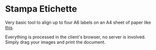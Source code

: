 # Stampa Etichette

Very basic tool to align up to four A6 labels on an A4 sheet of paper like [this](https://www.amazon.it/dp/B07DM7X5Y7).

Everything is processed in the client's browser, no server is involved. Simply drag your images and print the document.
